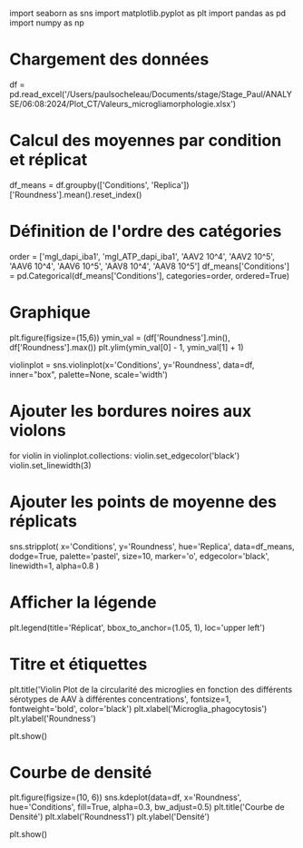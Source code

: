 import seaborn as sns
import matplotlib.pyplot as plt
import pandas as pd
import numpy as np

# Chargement des données
df = pd.read_excel('/Users/paulsocheleau/Documents/stage/Stage_Paul/ANALYSE/06:08:2024/Plot_CT/Valeurs_microgliamorphologie.xlsx')

# Calcul des moyennes par condition et réplicat
df_means = df.groupby(['Conditions', 'Replica'])['Roundness'].mean().reset_index()

# Définition de l'ordre des catégories
order = ['mgl_dapi_iba1', 'mgl_ATP_dapi_iba1', 'AAV2 10^4', 'AAV2 10^5', 'AAV6 10^4', 'AAV6 10^5', 'AAV8 10^4', 'AAV8 10^5']
df_means['Conditions'] = pd.Categorical(df_means['Conditions'], categories=order, ordered=True)

# Graphique
plt.figure(figsize=(15,6))
ymin_val = (df['Roundness'].min(), df['Roundness'].max())
plt.ylim(ymin_val[0] - 1, ymin_val[1] + 1)

violinplot = sns.violinplot(x='Conditions', y='Roundness', data=df, inner="box", palette=None, scale='width')

# Ajouter les bordures noires aux violons
for violin in violinplot.collections:
    violin.set_edgecolor('black')
    violin.set_linewidth(3)

# Ajouter les points de moyenne des réplicats
sns.stripplot(
    x='Conditions',
    y='Roundness',
    hue='Replica',
    data=df_means,
    dodge=True,
    palette='pastel',
    size=10,
    marker='o',
    edgecolor='black',
    linewidth=1,
    alpha=0.8
)

# Afficher la légende
plt.legend(title='Réplicat', bbox_to_anchor=(1.05, 1), loc='upper left')

# Titre et étiquettes
plt.title('Violin Plot de la circularité des microglies en fonction des différents sérotypes de AAV à différentes concentrations', fontsize=1, fontweight='bold', color='black')
plt.xlabel('Microglia_phagocytosis')
plt.ylabel('Roundness')

plt.show()

# Courbe de densité
plt.figure(figsize=(10, 6))
sns.kdeplot(data=df, x='Roundness', hue='Conditions', fill=True, alpha=0.3, bw_adjust=0.5)
plt.title('Courbe de Densité')
plt.xlabel('Roundness1')
plt.ylabel('Densité')

plt.show()
